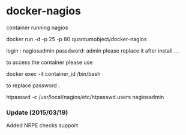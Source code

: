 docker-nagios
=============

container running nagios

docker run -d -p 25 -p 80 quantumobject/docker-nagios

login : nagiosadmin   passdword: admin   please replace it after install ....

to access the container please use 

docker exec -it container_id  /bin/bash


to replace password :

htpasswd -c /usr/local/nagios/etc/htpasswd.users nagiosadmin

### Update (2015/03/19)
Added NRPE checks support
